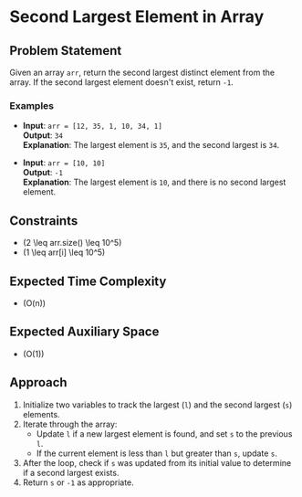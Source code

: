 # Second Largest Element in Array

## Problem Statement

Given an array `arr`, return the second largest distinct element from the array. If the second largest element doesn't exist, return `-1`.

### Examples

- **Input**: `arr = [12, 35, 1, 10, 34, 1]`  
  **Output**: `34`  
  **Explanation**: The largest element is `35`, and the second largest is `34`.

- **Input**: `arr = [10, 10]`  
  **Output**: `-1`  
  **Explanation**: The largest element is `10`, and there is no second largest element.

## Constraints

- \(2 \leq arr.size() \leq 10^5\)
- \(1 \leq arr[i] \leq 10^5\)

## Expected Time Complexity

- \(O(n)\)

## Expected Auxiliary Space

- \(O(1)\)

## Approach

1. Initialize two variables to track the largest (`l`) and the second largest (`s`) elements.
2. Iterate through the array:
   - Update `l` if a new largest element is found, and set `s` to the previous `l`.
   - If the current element is less than `l` but greater than `s`, update `s`.
3. After the loop, check if `s` was updated from its initial value to determine if a second largest exists.
4. Return `s` or `-1` as appropriate.
